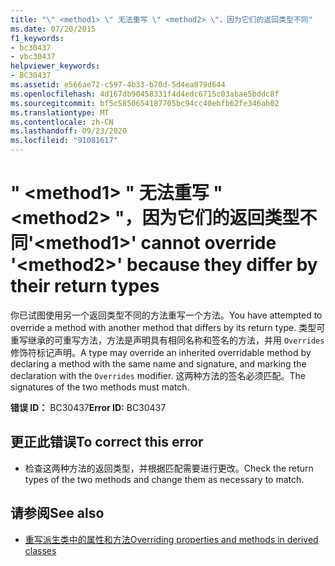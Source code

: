 ```yaml
---
title: "\" <method1> \" 无法重写 \" <method2> \"，因为它们的返回类型不同"
ms.date: 07/20/2015
f1_keywords:
- bc30437
- vbc30437
helpviewer_keywords:
- BC30437
ms.assetid: e566ae72-c597-4b33-b70d-5d4ea879d644
ms.openlocfilehash: 4d167db90458331f4d4edc6715c03abae5bddc8f
ms.sourcegitcommit: bf5c5850654187705bc94cc40ebfb62fe346ab02
ms.translationtype: MT
ms.contentlocale: zh-CN
ms.lasthandoff: 09/23/2020
ms.locfileid: "91081617"
---
```

# <a name="method1-cannot-override-method2-because-they-differ-by-their-return-types"></a><span data-ttu-id="de625-102">" \<method1> " 无法重写 " \<method2> "，因为它们的返回类型不同</span><span class="sxs-lookup"><span data-stu-id="de625-102">'\<method1>' cannot override '\<method2>' because they differ by their return types</span></span>

<span data-ttu-id="de625-103">你已试图使用另一个返回类型不同的方法重写一个方法。</span><span class="sxs-lookup"><span data-stu-id="de625-103">You have attempted to override a method with another method that differs by its return type.</span></span> <span data-ttu-id="de625-104">类型可重写继承的可重写方法，方法是声明具有相同名称和签名的方法，并用 `Overrides` 修饰符标记声明。</span><span class="sxs-lookup"><span data-stu-id="de625-104">A type may override an inherited overridable method by declaring a method with the same name and signature, and marking the declaration with the `Overrides` modifier.</span></span> <span data-ttu-id="de625-105">这两种方法的签名必须匹配。</span><span class="sxs-lookup"><span data-stu-id="de625-105">The signatures of the two methods must match.</span></span>  
  
 <span data-ttu-id="de625-106">**错误 ID：** BC30437</span><span class="sxs-lookup"><span data-stu-id="de625-106">**Error ID:** BC30437</span></span>  
  
## <a name="to-correct-this-error"></a><span data-ttu-id="de625-107">更正此错误</span><span class="sxs-lookup"><span data-stu-id="de625-107">To correct this error</span></span>  
  
- <span data-ttu-id="de625-108">检查这两种方法的返回类型，并根据匹配需要进行更改。</span><span class="sxs-lookup"><span data-stu-id="de625-108">Check the return types of the two methods and change them as necessary to match.</span></span>  
  
## <a name="see-also"></a><span data-ttu-id="de625-109">请参阅</span><span class="sxs-lookup"><span data-stu-id="de625-109">See also</span></span>

- [<span data-ttu-id="de625-110">重写派生类中的属性和方法</span><span class="sxs-lookup"><span data-stu-id="de625-110">Overriding properties and methods in derived classes</span></span>](../programming-guide/language-features/objects-and-classes/inheritance-basics.md#overriding-properties-and-methods-in-derived-classes)

